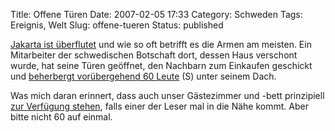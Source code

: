 Title: Offene Türen
Date: 2007-02-05 17:33
Category: Schweden
Tags: Ereignis, Welt
Slug: offene-tueren
Status: published

[Jakarta ist
überflutet](http://www.tagesschau.de/aktuell/meldungen/0,1185,OID6374328_REF3,00.html)
und wie so oft betrifft es die Armen am meisten. Ein Mitarbeiter der
schwedischen Botschaft dort, dessen Haus verschont wurde, hat seine
Türen geöffnet, den Nachbarn zum Einkaufen geschickt und [beherbergt
vorübergehend 60 Leute](http://www.thelocal.se/6301/20070205/) (S) unter
seinem Dach.

Was mich daran erinnert, dass auch unser Gästezimmer und -bett
prinzipiell [zur Verfügung
stehen](http://www.fiket.de/2007/01/11/gaeste-vom-hospitality-club/),
falls einer der Leser mal in die Nähe kommt. Aber bitte nicht 60 auf
einmal.

